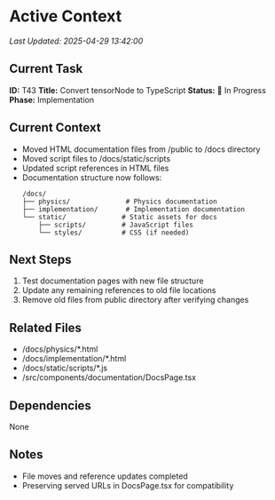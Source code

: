 # Active Context
*Last Updated: 2025-04-29 13:42:00*

## Current Task
**ID:** T43
**Title:** Convert tensorNode to TypeScript
**Status:** 🔄 In Progress
**Phase:** Implementation

## Current Context
- Moved HTML documentation files from /public to /docs directory
- Moved script files to /docs/static/scripts
- Updated script references in HTML files
- Documentation structure now follows:
  ```
  /docs/
  ├── physics/              # Physics documentation
  ├── implementation/       # Implementation documentation
  └── static/              # Static assets for docs
      ├── scripts/         # JavaScript files
      └── styles/          # CSS (if needed)
  ```

## Next Steps
1. Test documentation pages with new file structure
2. Update any remaining references to old file locations
3. Remove old files from public directory after verifying changes

## Related Files
- /docs/physics/*.html
- /docs/implementation/*.html
- /docs/static/scripts/*.js
- /src/components/documentation/DocsPage.tsx

## Dependencies
None

## Notes
- File moves and reference updates completed
- Preserving served URLs in DocsPage.tsx for compatibility